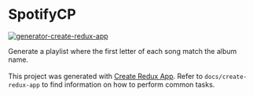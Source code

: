 # SpotifyCP
[![generator-create-redux-app](https://img.shields.io/badge/built%20with-generator--create--redux--app-brightgreen.svg)](https://github.com/delvallejonatan/generator-create-redux-app)

Generate a playlist where the first letter of each song match the album name.
<br>
<br>
This project was generated with [Create Redux App](https://github.com/delvallejonatan/create-redux-app). Refer to `docs/create-redux-app` to find information on how to perform common tasks.
